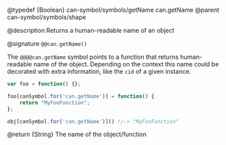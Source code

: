 @typedef {Boolean} can-symbol/symbols/getName can.getName
@parent can-symbol/symbols/shape

@description Returns a human-readable name of an object

@signature `@@can.getName()`

The `@@@@can.getName` symbol points to a function that returns human-readable name of the object. Depending on the context this name could be decorated with extra information, like the `cid` of a given instance. 


```js
var foo = function() {};

foo[canSymbol.for('can.getName')] = function() {
	return "MyFooFunction";
};

obj[canSymbol.for('can.getName')]() //-> "MyFooFunction"
```

@return {String} The name of the object/function
